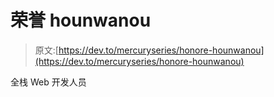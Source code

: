 # 荣誉 hounwanou

> 原文:[https://dev.to/mercuryseries/honore-hounwanou](https://dev.to/mercuryseries/honore-hounwanou)

全栈 Web 开发人员
